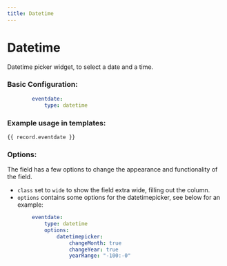 ```yaml
---
title: Datetime
---
```

Datetime
========

Datetime picker widget, to select a date and a time.

### Basic Configuration:

```yaml
        eventdate:
            type: datetime
```

### Example usage in templates:

```twig
{{ record.eventdate }}
```

### Options:

The field has a few options to change the appearance and functionality of the
field.

* `class` set to `wide` to show the field extra wide, filling out the column.
* `options` contains some options for the datetimepicker, see below for an
  example:

```yaml
        eventdate:
            type: datetime
            options:
                datetimepicker:
                    changeMonth: true
                    changeYear: true
                    yearRange: "-100:-0"
```
